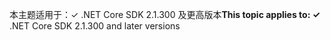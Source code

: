 <span data-ttu-id="52099-101">本主题适用于：✓ .NET Core SDK 2.1.300 及更高版本</span><span class="sxs-lookup"><span data-stu-id="52099-101">**This topic applies to: ✓** .NET Core SDK 2.1.300 and later versions</span></span>
